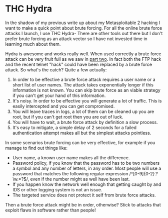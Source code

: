 <!--hacking-->
# THC Hydra

In the shadow of my previous write up about my Metasploitable 2 hacking I want to make a quick point about brute forcing.
For all the online brute force attacks I launch, I use THC Hydra- There are other tools out there but I don't prefer brute
forcing as an attack vector so I have not invested time in learning much about them.

Hydra is awesome and works really well. When used correctly a brute force attack can be very fruit full as we saw 
in [part two](http://filimon-danopoulos.github.io/posts/2014-11-15_Metasploitable-2-part-two.html).
In fact both the FTP hack and the recent telnet "hack" could have been replaced by a brute force attack. 
So what's the catch? Quite a few actually:

1. In order to be effective a brute force attack requires a user name or a short list of user names. The attack takes exponentially
longer if this information is not known. You can skip brute force as an viable strategy if you can't get your hand of this information.
2. It's noisy. In order to be effective you will generate a lot of traffic. This is easily intercepted and you can get compromised. 
3. You will leave traces in logs, a lot of them can be cleaned up you are root, but if you can't get root then you are out of luck.
4. You will have to wait, a brute force attack by definition a slow process.
5. It's easy to mitigate, a simple delay of 2 seconds for a failed authentication attempt makes all but the simplest attacks pointless.

In some scenarios brute forcing can be very effective, for example if you manage to find out things like:

* User name, a known user name makes all the difference.
* Password policy, if you know that the password has to be two numbers a symbol and any number of letters, in any order. Most people will use
a password that matches the following regular expression /^[0-9]{0-2}.?\w.*?$/, even if the number might as well have been last.
* If you happen know the network well enough that getting caught by and IDS or other logging system is not an issue.
* The targeted service does not protect it self from brute force attacks.

Then a brute force attack might be in order, otherwise? Stick to attacks that exploit flaws in software rather than people!




